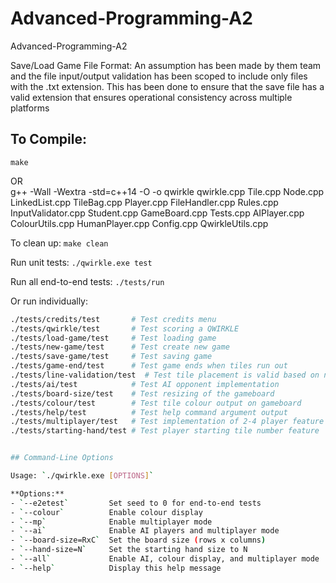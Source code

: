 # Advanced-Programming-A2
Advanced-Programming-A2

Save/Load Game File Format: An assumption has been made by them team and the file input/output validation has been scoped to include only files with the .txt extension. This has been done to ensure that the save file has a valid extension that ensures operational consistency across multiple platforms

## To Compile: 

 `make`<br>
 
OR<br>
 g++ -Wall -Wextra -std=c++14 -O -o qwirkle qwirkle.cpp Tile.cpp Node.cpp LinkedList.cpp TileBag.cpp Player.cpp FileHandler.cpp Rules.cpp InputValidator.cpp Student.cpp GameBoard.cpp Tests.cpp AIPlayer.cpp ColourUtils.cpp HumanPlayer.cpp Config.cpp QwirkleUtils.cpp
 
To clean up: `make clean`
 
Run unit tests: `./qwirkle.exe test`

Run all end-to-end tests: `./tests/run`

Or run individually:<br>
```bash
./tests/credits/test       # Test credits menu
./tests/qwirkle/test       # Test scoring a QWIRKLE
./tests/load-game/test     # Test loading game
./tests/new-game/test      # Test create new game
./tests/save-game/test     # Test saving game
./tests/game-end/test      # Test game ends when tiles run out
./tests/line-validation/test  # Test tile placement is valid based on neighboring tiles
./tests/ai/test            # Test AI opponent implementation
./tests/board-size/test    # Test resizing of the gameboard
./tests/colour/test        # Test tile colour output on gameboard
./tests/help/test          # Test help command argument output
./tests/multiplayer/test   # Test implementation of 2-4 player feature
./tests/starting-hand/test # Test player starting tile number feature


## Command-Line Options

Usage: `./qwirkle.exe [OPTIONS]`

**Options:**
- `--e2etest`         Set seed to 0 for end-to-end tests
- `--colour`          Enable colour display
- `--mp`              Enable multiplayer mode
- `--ai`              Enable AI players and multiplayer mode
- `--board-size=RxC`  Set the board size (rows x columns)
- `--hand-size=N`     Set the starting hand size to N
- `--all`             Enable AI, colour display, and multiplayer mode
- `--help`            Display this help message
